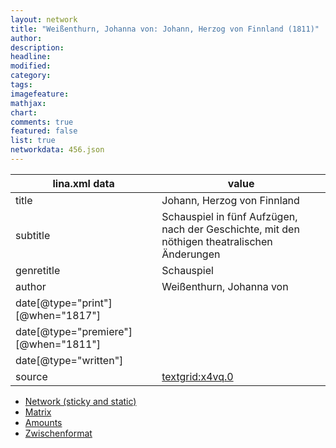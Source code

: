 ```yaml
---
layout: network
title: "Weißenthurn, Johanna von: Johann, Herzog von Finnland (1811)"
author:
description:
headline:
modified:
category:
tags:
imagefeature: 
mathjax: 
chart: 
comments: true
featured: false
list: true
networkdata: 456.json
---
```

lina.xml data  | value
------------- | -------------
title|Johann, Herzog von Finnland
subtitle|Schauspiel in fünf Aufzügen, nach der Geschichte, mit den nöthigen theatralischen Änderungen
genretitle|Schauspiel
author|Weißenthurn, Johanna von
date[@type="print"][@when="1817"]|
date[@type="premiere"][@when="1811"]|
date[@type="written"]|
source|[textgrid:x4vq.0](https://textgridlab.org/1.0/tgcrud-public/rest/textgrid:x4vq.0/data)



* [Network (sticky and static)](/network456)
* [Matrix](/matrix456)
* [Amounts](/amount456)
* [Zwischenformat](/lina456 )
